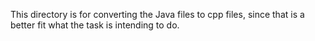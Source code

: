This directory is for converting the Java files to cpp files, since that is a better fit what the task is intending to do.

